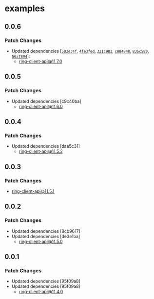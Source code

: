 # examples

## 0.0.6

### Patch Changes

- Updated dependencies [[`503e34f`](https://github.com/dgreif/ring/commit/503e34fb92d59304b0d33d7ab12216f4c38bddba), [`4fe3fed`](https://github.com/dgreif/ring/commit/4fe3fed87b6fac5f4f4661f80693be44c35f75f4), [`321c983`](https://github.com/dgreif/ring/commit/321c9831ed4208c14f09b943543c6f05f7f170f7), [`c084848`](https://github.com/dgreif/ring/commit/c0848484388ade6308387e2047186325d4880f52), [`836c580`](https://github.com/dgreif/ring/commit/836c580c4247324e18c92674f11840385c989c5f), [`56a7894`](https://github.com/dgreif/ring/commit/56a7894c3e5515b7d8678cb3902b593078449446)]:
  - ring-client-api@11.7.0

## 0.0.5

### Patch Changes

- Updated dependencies [c9c40ba]
  - ring-client-api@11.6.0

## 0.0.4

### Patch Changes

- Updated dependencies [daa5c31]
  - ring-client-api@11.5.2

## 0.0.3

### Patch Changes

- ring-client-api@11.5.1

## 0.0.2

### Patch Changes

- Updated dependencies [8cb9617]
- Updated dependencies [de3e1ba]
  - ring-client-api@11.5.0

## 0.0.1

### Patch Changes

- Updated dependencies [95f09a8]
- Updated dependencies [95f09a8]
  - ring-client-api@11.4.0
